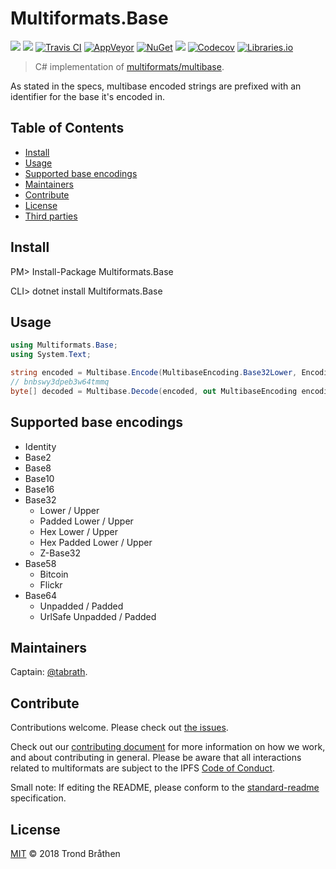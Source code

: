 # Multiformats.Base

[![](https://img.shields.io/badge/project-multiformats-blue.svg?style=flat-square)](https://github.com/multiformats/multiformats)
[![](https://img.shields.io/badge/freenode-%23ipfs-blue.svg?style=flat-square)](https://webchat.freenode.net/?channels=%23ipfs)
[![Travis CI](https://img.shields.io/travis/multiformats/cs-multibase.svg?style=flat-square&branch=master)](https://travis-ci.org/multiformats/cs-multibase)
[![AppVeyor](https://img.shields.io/appveyor/ci/tabrath/cs-multihash/master.svg?style=flat-square)](https://ci.appveyor.com/project/tabrath/cs-multibase)
[![NuGet](https://buildstats.info/nuget/Multiformats.Base)](https://www.nuget.org/packages/Multiformats.Base/)
[![](https://img.shields.io/badge/readme%20style-standard-brightgreen.svg?style=flat-square)](https://github.com/RichardLitt/standard-readme)
[![Codecov](https://img.shields.io/codecov/c/github/multiformats/cs-multibase/master.svg?style=flat-square)](https://codecov.io/gh/multiformats/cs-multibase)
[![Libraries.io](https://img.shields.io/librariesio/github/multiformats/cs-multibase.svg?style=flat-square)](https://libraries.io/github/multiformats/cs-multibase)

> C# implementation of [multiformats/multibase](https://github.com/multiformats/multibase).

As stated in the specs, multibase encoded strings are prefixed with an identifier for the base it's encoded in.

## Table of Contents

- [Install](#install)
- [Usage](#usage)
- [Supported base encodings](#supported-base-encodings)
- [Maintainers](#maintainers)
- [Contribute](#contribute)
- [License](#license)
- [Third parties](#third-parties)

## Install

  PM> Install-Package Multiformats.Base

  CLI> dotnet install Multiformats.Base

## Usage
``` csharp
using Multiformats.Base;
using System.Text;

string encoded = Multibase.Encode(MultibaseEncoding.Base32Lower, Encoding.UTF8.GetBytes("hello world"));
// bnbswy3dpeb3w64tmmq
byte[] decoded = Multibase.Decode(encoded, out MultibaseEncoding encoding);
```

## Supported base encodings

* Identity
* Base2
* Base8
* Base10
* Base16
* Base32
  * Lower / Upper
  * Padded Lower / Upper
  * Hex Lower / Upper
  * Hex Padded Lower / Upper
  * Z-Base32
* Base58
  * Bitcoin
  * Flickr
* Base64
  * Unpadded / Padded
  * UrlSafe Unpadded / Padded

## Maintainers

Captain: [@tabrath](https://github.com/tabrath).

## Contribute

Contributions welcome. Please check out [the issues](https://github.com/multiformats/cs-multibase/issues).

Check out our [contributing document](https://github.com/multiformats/multiformats/blob/master/contributing.md) for more information on how we work, and about contributing in general. Please be aware that all interactions related to multiformats are subject to the IPFS [Code of Conduct](https://github.com/ipfs/community/blob/master/code-of-conduct.md).

Small note: If editing the README, please conform to the [standard-readme](https://github.com/RichardLitt/standard-readme) specification.

## License

[MIT](LICENSE) © 2018 Trond Bråthen
